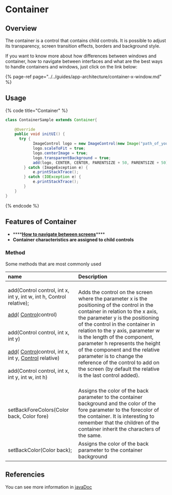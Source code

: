 # Container

## Overview

The container is a control that contains child controls. It is possible to adjust its transparency, screen transition effects, borders and background style.

If you want to know more about how differences between windows and container, how to navigate between interfaces and what are the best ways to handle containers and windows, just click on the link below:

{% page-ref page="../../guides/app-architecture/container-x-window.md" %}

## Usage

{% code title="Container" %}
```java
class ContainerSample extends Container{
	
	@Override
    public void initUI() {
      try {
            ImageControl logo = new ImageControl(new Image("path_of_your_logo_img"));
            logo.scaleToFit = true;
            logo.centerImage = true;
            logo.transparentBackground = true;
            add(logo, CENTER, CENTER, PARENTSIZE + 50, PARENTSIZE + 50);
        } catch (ImageException e) {
            e.printStackTrace();
        } catch (IOException e) {
            e.printStackTrace();
        }
    }
}
```
{% endcode %}

## Features of Container

* \*\*\*\*[**How to navigate between screens**](https://app.gitbook.com/@totalcross/s/playbook/~/drafts/-LeSnZoHZefj9mq9OlAt/primary/faq#how-to-navigate-between-screens-containers-and-windows)\*\*\*\*
* **Container characteristics are assigned to child controls**

### Method

Some methods that are most commonly used

<table>
  <thead>
    <tr>
      <th style="text-align:left">name</th>
      <th style="text-align:left">Description</th>
    </tr>
  </thead>
  <tbody>
    <tr>
      <td style="text-align:left">
        <p>add(Control control, int x, int y, int w, int h, Control relative);</p>
        <p></p>
        <p><a href="https://rs.totalcross.com/doc/totalcross/ui/Container.html#add-totalcross.ui.Control-">add</a>(
          <a
          href="https://rs.totalcross.com/doc/totalcross/ui/Control.html">Control</a>control)</p>
        <p>
          <br />add(Control control, int x, int y)
          <br />
          <br /><a href="https://rs.totalcross.com/doc/totalcross/ui/Container.html#add-totalcross.ui.Control-int-int-totalcross.ui.Control-">add</a>(
          <a
          href="https://rs.totalcross.com/doc/totalcross/ui/Control.html">Control</a>control, int x, int y, <a href="https://rs.totalcross.com/doc/totalcross/ui/Control.html">Control</a> relative)
            <br
            />
            <br />add(Control control, int x, int y, int w, int h)</p>
        <p></p>
      </td>
      <td style="text-align:left">Adds the control on the screen where the parameter x is the positioning
        of the control in the container in relation to the x axis, the parameter
        y is the positioning of the control in the container in relation to the
        y axis, parameter w is the length of the component, parameter h represents
        the height of the component and the relative parameter is to change the
        reference of the control to add on the screen (by default the relative
        is the last control added).</td>
    </tr>
    <tr>
      <td style="text-align:left">setBackForeColors(Color back, Color fore)</td>
      <td style="text-align:left">Assigns the color of the back parameter to the container background and
        the color of the fore parameter to the forecolor of the container. It is
        interesting to remember that the children of the container inherit the
        characters of the same.</td>
    </tr>
    <tr>
      <td style="text-align:left">
        <p>setBackColor(Color back);
          <br />
        </p>
        <p></p>
      </td>
      <td style="text-align:left">Assigns the color of the back parameter to the container background</td>
    </tr>
  </tbody>
</table>

## Referencies

You can see more information in [javaDoc](https://rs.totalcross.com/doc/totalcross/ui/Container.html)

